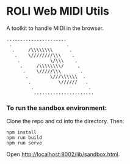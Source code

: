 # ROLI Web MIDI Utils

A toolkit to handle MIDI in the browser.

```
......................
 .                    .
  .     /\\\\\\\\      .
   .    \////////\\\    .
    .           \/\\\    .
     .     /\\\\\\\\/     .
      .    \/////\\\       .
       .        \///\\\\\\  .
        .          \//////   .
         .                    .
          ......................
```

### To run the sandbox environment:

Clone the repo and cd into the directory. Then:

``` 
npm install
npm run build
npm run serve
```

Open <http://localhost:8002/lib/sandbox.html>.
